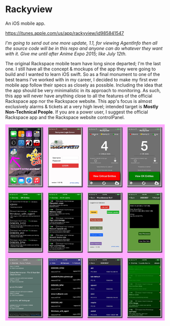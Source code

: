 # Rackyview
An iOS mobile app.

https://itunes.apple.com/us/app/rackyview/id985841547

_I'm going to send out one more update, 1.1, for viewing AgentInfo then all the source code will be in this repo and anyone can do whatever they want with it. Give me until after Anime Expo 2015; like July 12th._

The original Rackspace mobile team have long since departed; I'm the last one. I still have all the concept & mockups of the app they were going to build and I wanted to learn iOS swift. So as a final monument to one of the best teams I've worked with in my career, I decided to make my first ever mobile app follow their specs as closely as possible. Including the idea that the app should be very minimalistic in its approach to monitoring. As such, this app will never have anything close to all the features of the official Rackspace app nor the Rackspace website. This app's focus is almost exclusively alarms & tickets at a very high level; intended target is __Mostly Non-Technical People__. If you are a power user, I suggest the official Rackspace app and the Rackspace website controlPanel. 

![Screenshots](/screenshots/SSMontage.png?raw=true)

